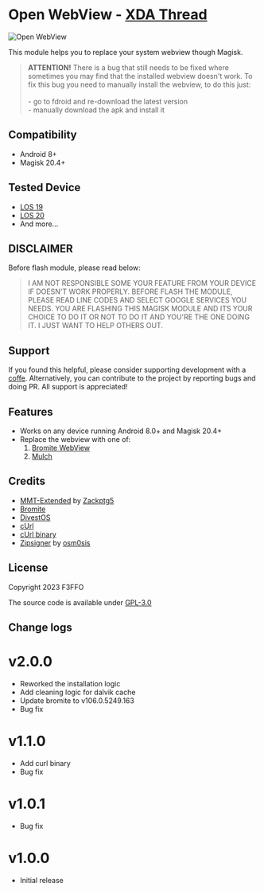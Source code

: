 # Open WebView - [XDA Thread](https://forum.xda-developers.com/t/magisk-module-font-open-webview-1-0-0.4496119/)

![Open WebView](https://raw.githubusercontent.com/Magisk-Modules-Alt-Repo/open_webview/master/img/logo.png)

This module helps you to replace your system webview though Magisk.

>**ATTENTION!** There is a bug that still needs to be fixed where sometimes you may find that the installed webview doesn't work. To fix this bug you need to manually install the webview, to do this just:<br/><br/>- go to fdroid and re-download the latest version<br/>- manually download the apk and install it

## Compatibility

- Android 8+
- Magisk 20.4+

## Tested Device

- [LOS 19](https://lineageos.org/)
- [LOS 20](https://lineageos.org/)
- And more...

## DISCLAIMER

Before flash module, please read below:
>I AM NOT RESPONSIBLE SOME YOUR FEATURE FROM YOUR DEVICE IF DOESN'T WORK PROPERLY. BEFORE FLASH THE MODULE, PLEASE READ LINE CODES AND SELECT GOOGLE SERVICES YOU NEEDS. YOU ARE FLASHING THIS MAGISK MODULE AND ITS YOUR CHOICE TO DO IT OR NOT TO DO IT AND YOU'RE THE ONE DOING IT. I JUST WANT TO HELP OTHERS OUT.

## Support

If you found this helpful, please consider supporting development with a [coffe](https://www.paypal.me/f3ff0). Alternatively, you can contribute to the project by reporting bugs and doing PR. All support is appreciated!

## Features

- Works on any device running Android 8.0+ and Magisk 20.4+
- Replace the webview with one of:
    1. [Bromite WebView](https://github.com/bromite/bromite)
    2. [Mulch](https://gitlab.com/divested-mobile/mulch)

## Credits

- [MMT-Extended](https://github.com/Zackptg5/MMT-Extended) by [Zackptg5](https://github.com/Zackptg5)
- [Bromite](https://github.com/bromite/bromite)
- [DivestOS](https://gitlab.com/divested-mobile)
- [cUrl](https://github.com/curl/curl)
- [cUrl binary](https://github.com/F3FFO/compile_zlib_openssl_curl_android)
- [Zipsigner](https://github.com/Magisk-Modules-Repo/zipsigner) by [osm0sis](https://github.com/osm0sis)

## License

Copyright 2023 F3FFO

The source code is available under [GPL-3.0](https://github.com/Magisk-Modules-Alt-Repo/open_fonts/blob/master/LICENSE)

## Change logs

# v2.0.0

- Reworked the installation logic
- Add cleaning logic for dalvik cache
- Update bromite to v106.0.5249.163
- Bug fix

# v1.1.0

- Add curl binary
- Bug fix

# v1.0.1

- Bug fix

# v1.0.0

- Initial release
